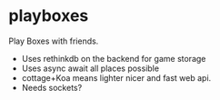 # playboxes
Play Boxes with friends.

- Uses rethinkdb on the backend for game storage
- Uses async await all places possible 
- cottage+Koa means lighter nicer and fast web api.
- Needs sockets?